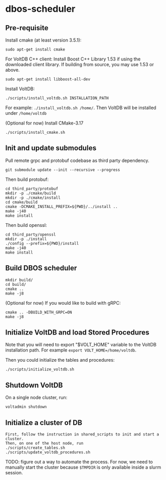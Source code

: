 # dbos-scheduler

## Pre-requisite
Install cmake (at least version 3.5.1):
```
sudo apt-get install cmake
```

For VoltDB C++ client: 
Install Boost C++ Library 1.53 if using the downloaded client library.
If building from source, you may use 1.53 or above.
```
sudo apt-get install libboost-all-dev
```

Install VoltDB:
```
./scripts/install_voltdb.sh INSTALLATION_PATH
```
For example: `./install_voltdb.sh /home/`. Then VoltDB will be installed under `/home/voltdb`

(Optional for now) Install CMake-3.17
```
./scripts/install_cmake.sh
```

## Init and update submodules
Pull remote grpc and protobuf codebase as third party dependency.
```
git submodule update --init --recursive --progress
```

Then build protobuf:
```
cd third_party/protobuf
mkdir -p ./cmake/build
mkdir -p ./cmake/install
cd cmake/build
cmake -DCMAKE_INSTALL_PREFIX=${PWD}/../install ..
make -j40
make install
```

Then build openssl:
```
cd third_party/openssl
mkdir -p ./install
./config --prefix=${PWD}/install
make -j40
make install
```

## Build DBOS scheduler
```
mkdir build/
cd build/
cmake ..
make -j8
```

(Optional for now) If you would like to build with gRPC:
```
cmake .. -DBUILD_WITH_GRPC=ON
make -j8
```

## Initialize VoltDB and load Stored Procedures
Note that you will need to export "$VOLT_HOME" variable to the VoltDB installation path.
For example `export VOLT_HOME=/home/voltdb`.

Then you could initialize the tables and procedures:
```
./scripts/initialize_voltdb.sh
```

## Shutdown VoltDB
On a single node cluster, run:
```
voltadmin shutdown
```

## Initialize a cluster of DB
```
First, follow the instruction in shared_scripts to init and start a cluster.
Then, on one of the host node, run
./scripts/create_tables.sh
./scripts/update_voltdb_procedures.sh
```
TODO: figure out a way to automate the process. For now, we need to manually
start the cluster because `$TMPDIR` is only available inside a slurm session.
